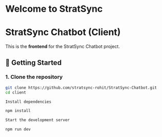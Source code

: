 
# Welcome to StratSync

# StratSync Chatbot (Client)

This is the **frontend** for the StratSync Chatbot project.

## 🚀 Getting Started

### 1. Clone the repository
```bash
git clone https://github.com/stratsync-rohit/StratSync-Chatbot.git
cd client

Install dependencies

npm install

Start the development server

npm run dev
